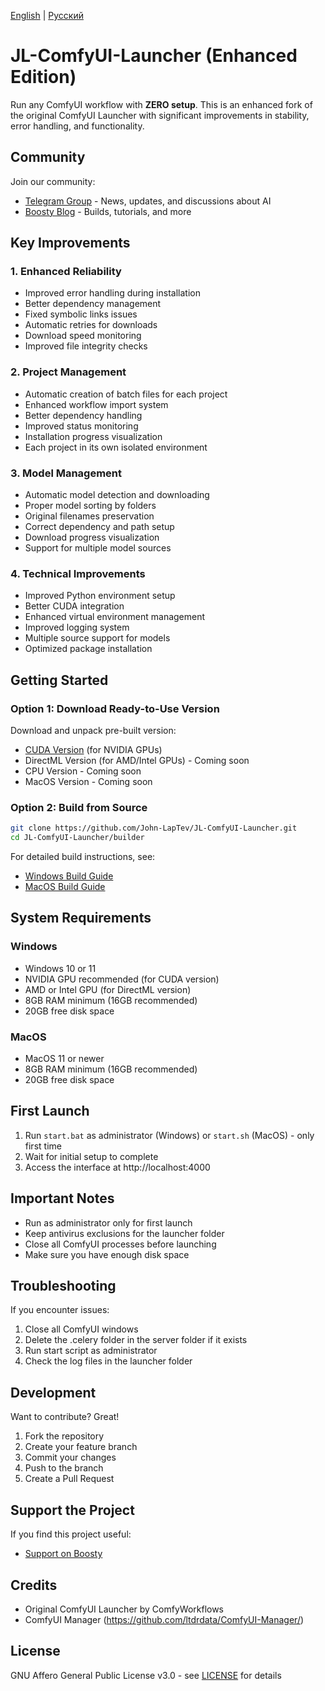 [English](README.md) | [Русский](README.ru.md)

# JL-ComfyUI-Launcher (Enhanced Edition)

Run any ComfyUI workflow with **ZERO setup**. This is an enhanced fork of the original ComfyUI Launcher with significant improvements in stability, error handling, and functionality.

## Community
Join our community:
- [Telegram Group](https://t.me/JL_Stable_Diffusion) - News, updates, and discussions about AI
- [Boosty Blog](https://boosty.to/jlsd) - Builds, tutorials, and more

## Key Improvements

### 1. Enhanced Reliability
- Improved error handling during installation
- Better dependency management
- Fixed symbolic links issues
- Automatic retries for downloads
- Download speed monitoring
- Improved file integrity checks

### 2. Project Management
- Automatic creation of batch files for each project
- Enhanced workflow import system
- Better dependency handling
- Improved status monitoring
- Installation progress visualization
- Each project in its own isolated environment

### 3. Model Management
- Automatic model detection and downloading
- Proper model sorting by folders
- Original filenames preservation
- Correct dependency and path setup
- Download progress visualization
- Support for multiple model sources

### 4. Technical Improvements
- Improved Python environment setup
- Better CUDA integration
- Enhanced virtual environment management
- Improved logging system
- Multiple source support for models
- Optimized package installation

## Getting Started

### Option 1: Download Ready-to-Use Version
Download and unpack pre-built version:
- [CUDA Version](https://jl-comfyui.hhos.net/JL-Portable/ComfyUI-Launcher-Portable-CUDA.7z) (for NVIDIA GPUs)
- DirectML Version (for AMD/Intel GPUs) - Coming soon
- CPU Version - Coming soon
- MacOS Version - Coming soon

### Option 2: Build from Source
```bash
git clone https://github.com/John-LapTev/JL-ComfyUI-Launcher.git
cd JL-ComfyUI-Launcher/builder
```
For detailed build instructions, see:
- [Windows Build Guide](builder/README_Windows.md)
- [MacOS Build Guide](builder/README_MacOS.md)

## System Requirements

### Windows
- Windows 10 or 11
- NVIDIA GPU recommended (for CUDA version)
- AMD or Intel GPU (for DirectML version)
- 8GB RAM minimum (16GB recommended)
- 20GB free disk space

### MacOS
- MacOS 11 or newer
- 8GB RAM minimum (16GB recommended)
- 20GB free disk space

## First Launch
1. Run `start.bat` as administrator (Windows) or `start.sh` (MacOS) - only first time
2. Wait for initial setup to complete
3. Access the interface at http://localhost:4000

## Important Notes
- Run as administrator only for first launch
- Keep antivirus exclusions for the launcher folder
- Close all ComfyUI processes before launching
- Make sure you have enough disk space

## Troubleshooting
If you encounter issues:
1. Close all ComfyUI windows
2. Delete the .celery folder in the server folder if it exists
3. Run start script as administrator
4. Check the log files in the launcher folder

## Development
Want to contribute? Great!
1. Fork the repository
2. Create your feature branch
3. Commit your changes
4. Push to the branch
5. Create a Pull Request

## Support the Project
If you find this project useful:
- [Support on Boosty](https://boosty.to/jlsd/donate)

## Credits
- Original ComfyUI Launcher by ComfyWorkflows
- ComfyUI Manager (https://github.com/ltdrdata/ComfyUI-Manager/)

## License
GNU Affero General Public License v3.0 - see [LICENSE](LICENSE) for details